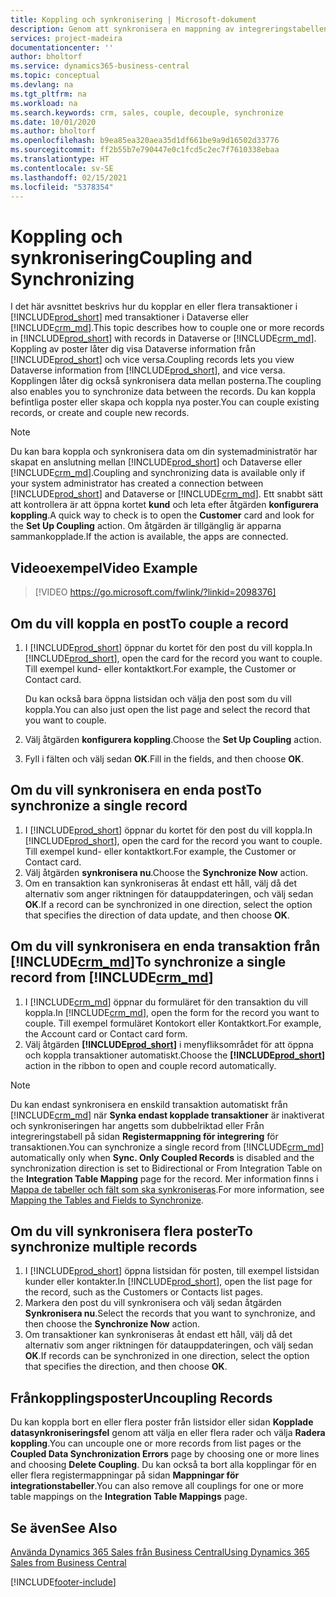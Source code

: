 ```yaml
---
title: Koppling och synkronisering | Microsoft-dokument
description: Genom att synkronisera en mappning av integreringstabellen möjliggörs datasynkronisering i alla poster i en tabell i Business Central eller Dynamics 365 Sales som är kopplade.
services: project-madeira
documentationcenter: ''
author: bholtorf
ms.service: dynamics365-business-central
ms.topic: conceptual
ms.devlang: na
ms.tgt_pltfrm: na
ms.workload: na
ms.search.keywords: crm, sales, couple, decouple, synchronize
ms.date: 10/01/2020
ms.author: bholtorf
ms.openlocfilehash: b9ea85ea320aea35d1df661be9a9d16502d33776
ms.sourcegitcommit: ff2b55b7e790447e0c1fcd5c2ec7f7610338ebaa
ms.translationtype: HT
ms.contentlocale: sv-SE
ms.lasthandoff: 02/15/2021
ms.locfileid: "5378354"
---
```

# <a name="coupling-and-synchronizing"></a><span data-ttu-id="e4254-103">Koppling och synkronisering</span><span class="sxs-lookup"><span data-stu-id="e4254-103">Coupling and Synchronizing</span></span>
<span data-ttu-id="e4254-104">I det här avsnittet beskrivs hur du kopplar en eller flera transaktioner i [!INCLUDE[prod_short](includes/prod_short.md)] med transaktioner i Dataverse eller [!INCLUDE[crm_md](includes/crm_md.md)].</span><span class="sxs-lookup"><span data-stu-id="e4254-104">This topic describes how to couple one or more records in [!INCLUDE[prod_short](includes/prod_short.md)] with records in Dataverse or [!INCLUDE[crm_md](includes/crm_md.md)].</span></span> <span data-ttu-id="e4254-105">Koppling av poster låter dig visa Dataverse information från [!INCLUDE[prod_short](includes/prod_short.md)] och vice versa.</span><span class="sxs-lookup"><span data-stu-id="e4254-105">Coupling records lets you view Dataverse information from [!INCLUDE[prod_short](includes/prod_short.md)], and vice versa.</span></span> <span data-ttu-id="e4254-106">Kopplingen låter dig också synkronisera data mellan posterna.</span><span class="sxs-lookup"><span data-stu-id="e4254-106">The coupling also enables you to synchronize data between the records.</span></span> <span data-ttu-id="e4254-107">Du kan koppla befintliga poster eller skapa och koppla nya poster.</span><span class="sxs-lookup"><span data-stu-id="e4254-107">You can couple existing records, or create and couple new records.</span></span>

> [!Note]
> <span data-ttu-id="e4254-108">Du kan bara koppla och synkronisera data om din systemadministratör har skapat en anslutning mellan [!INCLUDE[prod_short](includes/prod_short.md)] och Dataverse eller [!INCLUDE[crm_md](includes/crm_md.md)].</span><span class="sxs-lookup"><span data-stu-id="e4254-108">Coupling and synchronizing data is available only if your system administrator has created a connection between [!INCLUDE[prod_short](includes/prod_short.md)] and Dataverse or [!INCLUDE[crm_md](includes/crm_md.md)].</span></span> <span data-ttu-id="e4254-109">Ett snabbt sätt att kontrollera är att öppna kortet **kund** och leta efter åtgärden **konfigurera koppling**.</span><span class="sxs-lookup"><span data-stu-id="e4254-109">A quick way to check is to open the **Customer** card and look for the **Set Up Coupling** action.</span></span> <span data-ttu-id="e4254-110">Om åtgärden är tillgänglig är apparna sammankopplade.</span><span class="sxs-lookup"><span data-stu-id="e4254-110">If the action is available, the apps are connected.</span></span>   

## <a name="video-example"></a><span data-ttu-id="e4254-111">Videoexempel</span><span class="sxs-lookup"><span data-stu-id="e4254-111">Video Example</span></span>

> [!VIDEO https://go.microsoft.com/fwlink/?linkid=2098376]

## <a name="to-couple-a-record"></a><span data-ttu-id="e4254-112">Om du vill koppla en post</span><span class="sxs-lookup"><span data-stu-id="e4254-112">To couple a record</span></span>  
1.  <span data-ttu-id="e4254-113">I [!INCLUDE[prod_short](includes/prod_short.md)] öppnar du kortet för den post du vill koppla.</span><span class="sxs-lookup"><span data-stu-id="e4254-113">In [!INCLUDE[prod_short](includes/prod_short.md)], open the card for the record you want to couple.</span></span> <span data-ttu-id="e4254-114">Till exempel kund- eller kontaktkort.</span><span class="sxs-lookup"><span data-stu-id="e4254-114">For example, the Customer or Contact card.</span></span>  

    <span data-ttu-id="e4254-115">Du kan också bara öppna listsidan och välja den post som du vill koppla.</span><span class="sxs-lookup"><span data-stu-id="e4254-115">You can also just open the list page and select the record that you want to couple.</span></span>  

2.  <span data-ttu-id="e4254-116">Välj åtgärden **konfigurera koppling**.</span><span class="sxs-lookup"><span data-stu-id="e4254-116">Choose the **Set Up Coupling** action.</span></span>  
3.  <span data-ttu-id="e4254-117">Fyll i fälten och välj sedan **OK**.</span><span class="sxs-lookup"><span data-stu-id="e4254-117">Fill in the fields, and then choose **OK**.</span></span>  

## <a name="to-synchronize-a-single-record"></a><span data-ttu-id="e4254-118">Om du vill synkronisera en enda post</span><span class="sxs-lookup"><span data-stu-id="e4254-118">To synchronize a single record</span></span>  
1.  <span data-ttu-id="e4254-119">I [!INCLUDE[prod_short](includes/prod_short.md)] öppnar du kortet för den post du vill koppla.</span><span class="sxs-lookup"><span data-stu-id="e4254-119">In [!INCLUDE[prod_short](includes/prod_short.md)], open the card for the record you want to couple.</span></span> <span data-ttu-id="e4254-120">Till exempel kund- eller kontaktkort.</span><span class="sxs-lookup"><span data-stu-id="e4254-120">For example, the Customer or Contact card.</span></span>  
2.  <span data-ttu-id="e4254-121">Välj åtgärden **synkronisera nu**.</span><span class="sxs-lookup"><span data-stu-id="e4254-121">Choose the **Synchronize Now** action.</span></span>  
3.  <span data-ttu-id="e4254-122">Om en transaktion kan synkroniseras åt endast ett håll, välj då det alternativ som anger riktningen för datauppdateringen, och välj sedan **OK**.</span><span class="sxs-lookup"><span data-stu-id="e4254-122">If a record can be synchronized in one direction, select the option that specifies the direction of data update, and then choose **OK**.</span></span>  

## <a name="to-synchronize-a-single-record-from-crm_md"></a><span data-ttu-id="e4254-123">Om du vill synkronisera en enda transaktion från [!INCLUDE[crm_md](includes/crm_md.md)]</span><span class="sxs-lookup"><span data-stu-id="e4254-123">To synchronize a single record from [!INCLUDE[crm_md](includes/crm_md.md)]</span></span>  
1.  <span data-ttu-id="e4254-124">I [!INCLUDE[crm_md](includes/crm_md.md)] öppnar du formuläret för den transaktion du vill koppla.</span><span class="sxs-lookup"><span data-stu-id="e4254-124">In [!INCLUDE[crm_md](includes/crm_md.md)], open the form for the record you want to couple.</span></span> <span data-ttu-id="e4254-125">Till exempel formuläret Kontokort eller Kontaktkort.</span><span class="sxs-lookup"><span data-stu-id="e4254-125">For example, the Account card or Contact card form.</span></span>  
2.  <span data-ttu-id="e4254-126">Välj åtgärden **[!INCLUDE[prod_short](includes/prod_short.md)]** i menyfliksområdet för att öppna och koppla transaktioner automatiskt.</span><span class="sxs-lookup"><span data-stu-id="e4254-126">Choose the **[!INCLUDE[prod_short](includes/prod_short.md)]** action in the ribbon to open and couple record automatically.</span></span>

> [!Note]
> <span data-ttu-id="e4254-127">Du kan endast synkronisera en enskild transaktion automatiskt från [!INCLUDE[crm_md](includes/crm_md.md)] när **Synka endast kopplade transaktioner** är inaktiverat och synkroniseringen har angetts som dubbelriktad eller Från integreringstabell på sidan **Registermappning för integrering** för transaktionen.</span><span class="sxs-lookup"><span data-stu-id="e4254-127">You can synchronize a single record from [!INCLUDE[crm_md](includes/crm_md.md)] automatically only when **Sync. Only Coupled Records** is disabled and the synchronization direction is set to Bidirectional or From Integration Table on the **Integration Table Mapping** page for the record.</span></span> <span data-ttu-id="e4254-128">Mer information finns i [Mappa de tabeller och fält som ska synkroniseras](admin-how-to-modify-table-mappings-for-synchronization.md#creating-new-records).</span><span class="sxs-lookup"><span data-stu-id="e4254-128">For more information, see [Mapping the Tables and Fields to Synchronize](admin-how-to-modify-table-mappings-for-synchronization.md#creating-new-records).</span></span>     

## <a name="to-synchronize-multiple-records"></a><span data-ttu-id="e4254-129">Om du vill synkronisera flera poster</span><span class="sxs-lookup"><span data-stu-id="e4254-129">To synchronize multiple records</span></span>  
1.  <span data-ttu-id="e4254-130">I [!INCLUDE[prod_short](includes/prod_short.md)] öppna listsidan för posten, till exempel listsidan kunder eller kontakter.</span><span class="sxs-lookup"><span data-stu-id="e4254-130">In [!INCLUDE[prod_short](includes/prod_short.md)], open the list page for the record, such as the Customers or Contacts list pages.</span></span>  
2.  <span data-ttu-id="e4254-131">Markera den post du vill synkronisera och välj sedan åtgärden **Synkronisera nu**.</span><span class="sxs-lookup"><span data-stu-id="e4254-131">Select the records that you want to synchronize, and then choose the **Synchronize Now** action.</span></span>  
3.  <span data-ttu-id="e4254-132">Om transaktioner kan synkroniseras åt endast ett håll, välj då det alternativ som anger riktningen för datauppdateringen, och välj sedan **OK**.</span><span class="sxs-lookup"><span data-stu-id="e4254-132">If records can be synchronized in one direction, select the option that specifies the direction, and then choose **OK**.</span></span>  

## <a name="uncoupling-records"></a><span data-ttu-id="e4254-133">Frånkopplingsposter</span><span class="sxs-lookup"><span data-stu-id="e4254-133">Uncoupling Records</span></span>
<span data-ttu-id="e4254-134">Du kan koppla bort en eller flera poster från listsidor eller sidan **Kopplade datasynkroniseringsfel** genom att välja en eller flera rader och välja **Radera koppling**.</span><span class="sxs-lookup"><span data-stu-id="e4254-134">You can uncouple one or more records from list pages or the **Coupled Data Synchronization Errors** page by choosing one or more lines and choosing **Delete Coupling**.</span></span> <span data-ttu-id="e4254-135">Du kan också ta bort alla kopplingar för en eller flera registermappningar på sidan **Mappningar för integrationstabeller**.</span><span class="sxs-lookup"><span data-stu-id="e4254-135">You can also remove all couplings for one or more table mappings on the **Integration Table Mappings** page.</span></span>

## <a name="see-also"></a><span data-ttu-id="e4254-136">Se även</span><span class="sxs-lookup"><span data-stu-id="e4254-136">See Also</span></span>  
[<span data-ttu-id="e4254-137">Använda Dynamics 365 Sales från Business Central</span><span class="sxs-lookup"><span data-stu-id="e4254-137">Using Dynamics 365 Sales from Business Central</span></span>](marketing-integrate-dynamicscrm.md)


[!INCLUDE[footer-include](includes/footer-banner.md)]